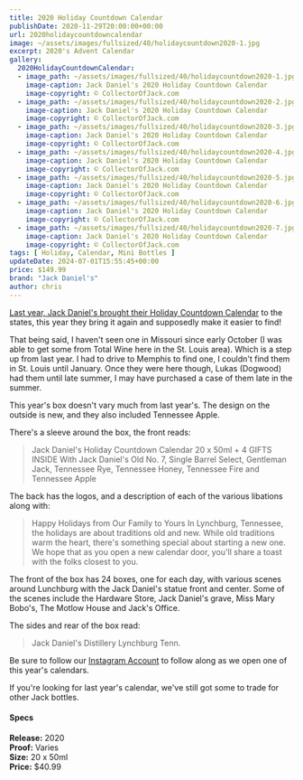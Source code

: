 ```yaml
---
title: 2020 Holiday Countdown Calendar
publishDate: 2020-11-29T20:00:00+00:00
url: 2020holidaycountdowncalendar
image: ~/assets/images/fullsized/40/holidaycountdown2020-1.jpg
excerpt: 2020's Advent Calendar
gallery:
  2020HolidayCountdownCalendar:
  - image_path: ~/assets/images/fullsized/40/holidaycountdown2020-1.jpg
    image-caption: Jack Daniel's 2020 Holiday Countdown Calendar
    image-copyright: © CollectorOfJack.com
  - image_path: ~/assets/images/fullsized/40/holidaycountdown2020-2.jpg
    image-caption: Jack Daniel's 2020 Holiday Countdown Calendar
    image-copyright: © CollectorOfJack.com
  - image_path: ~/assets/images/fullsized/40/holidaycountdown2020-3.jpg
    image-caption: Jack Daniel's 2020 Holiday Countdown Calendar
    image-copyright: © CollectorOfJack.com
  - image_path: ~/assets/images/fullsized/40/holidaycountdown2020-4.jpg
    image-caption: Jack Daniel's 2020 Holiday Countdown Calendar
    image-copyright: © CollectorOfJack.com
  - image_path: ~/assets/images/fullsized/40/holidaycountdown2020-5.jpg
    image-caption: Jack Daniel's 2020 Holiday Countdown Calendar
    image-copyright: © CollectorOfJack.com
  - image_path: ~/assets/images/fullsized/40/holidaycountdown2020-6.jpg
    image-caption: Jack Daniel's 2020 Holiday Countdown Calendar
    image-copyright: © CollectorOfJack.com
  - image_path: ~/assets/images/fullsized/40/holidaycountdown2020-7.jpg
    image-caption: Jack Daniel's 2020 Holiday Countdown Calendar
    image-copyright: © CollectorOfJack.com
tags: [ Holiday, Calendar, Mini Bottles ]
updateDate: 2024-07-01T15:55:45+00:00
price: $149.99
brand: "Jack Daniel's"
author: chris
---
```

[Last year, Jack Daniel's brought their Holiday Countdown Calendar](/2019AdventCalendar) to the states, this year they bring it again and supposedly make it easier to find!

That being said, I haven't seen one in Missouri since early October (I was able to get some from Total Wine here in the St. Louis area). Which is a step up from last year. I had to drive to Memphis to find one, I couldn't find them in St. Louis until January. Once they were here though, Lukas (Dogwood) had them until late summer, I may have purchased a case of them late in the summer.

This year's box doesn't vary much from last year's. The design on the outside is new, and they also included Tennessee Apple. 

There's a sleeve around the box, the front reads:

> Jack Daniel's Holiday Countdown Calendar 
> 20 x 50ml + 4 GIFTS INSIDE
> With Jack Daniel's Old No. 7, Single Barrel Select, Gentleman Jack, Tennessee Rye, Tennessee Honey, Tennessee Fire and Tennessee Apple

The back has the logos, and a description of each of the various libations along with:

> Happy Holidays from Our Family to Yours
> In Lynchburg, Tennessee, the holidays are about traditions old and new. While old traditions warm the heart, there's something special about starting a new one. We hope that as you open a new calendar door, you'll share a toast with the folks closest to you.

The front of the box has 24 boxes, one for each day, with various scenes around Lunchburg with the Jack Daniel's statue front and center. Some of the scenes include the Hardware Store, Jack Daniel's grave, Miss Mary Bobo's, The Motlow House and Jack's Office. 

The sides and rear of the box read:

> Jack Daniel's Distillery Lynchburg Tenn. 

Be sure to follow our [Instagram Account](https://instagram.com/collectorofjack) to follow along as we open one of this year's calendars.

If you're looking for last year's calendar, we've still got some to trade for other Jack bottles.


#### Specs

**Release:** 2020   
**Proof:** Varies  
**Size:** 20 x 50ml  
**Price:** $40.99  



